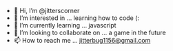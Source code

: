 - 👋 Hi, I’m @jitterscorner
- 👀 I’m interested in ... learning how to code (:
- 🌱 I’m currently learning ... javascript
- 💞️ I’m looking to collaborate on ... a game in the future
- 📫 How to reach me ... jitterbug1156@gmail.com

<!---
jitterscorner/jitterscorner is a ✨ special ✨ repository because its `README.md` (this file) appears on your GitHub profile.
You can click the Preview link to take a look at your changes.
--->

